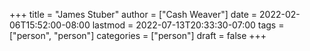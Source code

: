 +++
title = "James Stuber"
author = ["Cash Weaver"]
date = 2022-02-06T15:52:00-08:00
lastmod = 2022-07-13T20:33:30-07:00
tags = ["person", "person"]
categories = ["person"]
draft = false
+++
